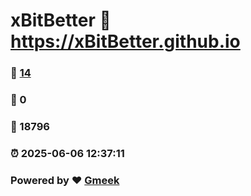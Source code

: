 # xBitBetter :link: https://xBitBetter.github.io 
### :page_facing_up: [14](https://xBitBetter.github.io/tag.html) 
### :speech_balloon: 0 
### :hibiscus: 18796 
### :alarm_clock: 2025-06-06 12:37:11 
### Powered by :heart: [Gmeek](https://github.com/Meekdai/Gmeek)
